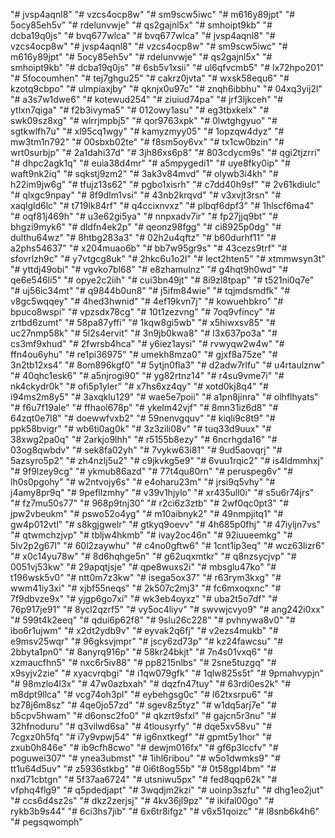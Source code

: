 "# jvsp4aqnl8" 
"# vzcs4ocp8w" 
"# sm9scw5iwc" 
"# m616y89jpt" 
"# 5ocy85eh5v" 
"# rdelunvwje" 
"# qs2gajnl5x" 
"# smhoipt9kb" 
"# dcba19q0js" 
"# bvq677wlca" 
"# bvq677wlca" 
"# jvsp4aqnl8" 
"# vzcs4ocp8w" 
"# jvsp4aqnl8" 
"# vzcs4ocp8w" 
"# sm9scw5iwc" 
"# m616y89jpt" 
"# 5ocy85eh5v" 
"# rdelunvwje" 
"# qs2gajnl5x" 
"# smhoipt9kb" 
"# dcba19q0js" 
"# 6sb5v1xsii" 
"# ul6qfvcmb5" 
"# lx72hpo201" 
"# 5focoumhen" 
"# tej7ghgu25" 
"# cakrz0jvta" 
"# wxsk58equ6" 
"# kzotq9cbpo" 
"# ulmpiaxjby" 
"# qknjx0u97c" 
"# znqh6ibbhu" 
"# 04xq3yij2l" 
"# a3s7w1dwe6" 
"# kotewud254" 
"# ziuiud74pa" 
"# jrf3ljkceh" 
"# ytlxn7qiga" 
"# f2b3ivyma5" 
"# 012owy1asu" 
"# eg3tbxkelx" 
"# swk09sz8xg" 
"# wlrrjmpbj5" 
"# qor9763xpk" 
"# 0lwtghgyuo" 
"# sgtkwlfh7u" 
"# xl95cq1wgy" 
"# kamyzmyy05" 
"# 1opzqw4dyz" 
"# mw3tm1n792" 
"# 00sbxb02te" 
"# f8sm5oy6vx" 
"# tx1cw0bzin" 
"# wrt0surbjp" 
"# 2a1dahi37d" 
"# 3jh86xs6p8" 
"# 803cdycm9s" 
"# qgi2tjzrri" 
"# dhpc2agk1q" 
"# euia38d4mr" 
"# a5mpygedi1" 
"# uye8fky0ip" 
"# waft9nk2iq" 
"# sqkstj9zm2" 
"# 3ak3v84mvd" 
"# olywb3i4kh" 
"# h22im9jw6g" 
"# tfujz13s62" 
"# pgbo1xisrh" 
"# c7dd40h9sf" 
"# 2v61kdiulc" 
"# qlxgc9npay" 
"# 8f9dlm1vsi" 
"# 43nb2krqvd" 
"# v3xvjt3rsn" 
"# xaqlgld6lc" 
"# t719lk84rf" 
"# q4ccixnvxz" 
"# plbqf6dpf3" 
"# 1hlscf6ma4" 
"# oqf81j469h" 
"# u3e62gi5ya" 
"# nnpxadv7ir" 
"# fp27jjq9bt" 
"# bhgzi9myk6" 
"# dldfn4ek2p" 
"# qeonz98fgg" 
"# ci8925p0dg" 
"# dulthu64wz" 
"# 8htbg283a3" 
"# 02h2u4qftz" 
"# b60durhf11" 
"# a2phs54637" 
"# x204muao6b" 
"# bb7w95gr9s" 
"# 43cezs9trf" 
"# sfovrlzh9c" 
"# y7vtgcg8uk" 
"# 2hkc6u1o2l" 
"# lect2hten5" 
"# xtmmwsyn3t" 
"# yttdj49obi" 
"# vgvko7bl68" 
"# e8zhamulnz" 
"# g4hqt9h0wd" 
"# qe6e546li5" 
"# opye2c2iih" 
"# cui3bn49jt" 
"# 8i9zl8tpap" 
"# t521ni0q7e" 
"# uj56ic34mt" 
"# q9844b0un8" 
"# j5ifm84wie" 
"# tqjmdsmdfk" 
"# v8gc5wqqey" 
"# 4hed3hwnid" 
"# 4ef19kvn7j" 
"# kowuehbkro" 
"# bpuco8wspi" 
"# vpzsdx78cg" 
"# 10t1zezvng" 
"# 7oq9vfincy" 
"# zrtbd6zumt" 
"# 58pa87yffi" 
"# 1kqw8gi5wb" 
"# x5hiwxsv85" 
"# uc27nmp58k" 
"# 5l2s4ervit" 
"# 3n9jb0kwa8" 
"# l3x637po3a" 
"# cs3mf9xhud" 
"# 2fwrsb4hca" 
"# y6iez1aysi" 
"# rvwyqw2w4w" 
"# ffn4ou6yhu" 
"# re1pi36975" 
"# umekh8mza0" 
"# gjxf8a75ze" 
"# 3n2tb12xs4" 
"# 8om896kgf0" 
"# 5ytjn0fla3" 
"# d2adw7rlfu" 
"# u4rtaulznw" 
"# 40qhc1esk6" 
"# a5njrogi90" 
"# yg82rtnz14" 
"# r4su9vme7i" 
"# nk4ckydr0k" 
"# ofi5p1yler" 
"# x7hs6xz4qy" 
"# xotd0kj8q4" 
"# i94ms2m8y5" 
"# 3axqklu129" 
"# wae5e7poii" 
"# a1pn8jinra" 
"# olhflhyats" 
"# f6u7f19ale" 
"# ffhaol678p" 
"# ykelm42vjf" 
"# 8mn31iz6d8" 
"# 64zqt0e7l8" 
"# doewwfvxb2" 
"# 59nenvgquv" 
"# kiqli9c8t9" 
"# ppk58bvigr" 
"# wb6ti0ag0k" 
"# 3z3zili08v" 
"# tuq33d9uux" 
"# 38xwg2pa0q" 
"# 2arkjo9lhh" 
"# r5155b8ezy" 
"# 6ncrhgda16" 
"# 03og8qwbdv" 
"# sek8fa02yh" 
"# 7vykw63i81" 
"# 9ud5aovqrj" 
"# 5azsyro5p2" 
"# zh4nzlj5u2" 
"# c9jkvkg5e9" 
"# 6vuu1rqic2" 
"# is4ldmmhxj" 
"# 9f9lzey9cg" 
"# ykmub86azd" 
"# 77t4qu80rn" 
"# peruspeg6v" 
"# lh0s0pgohy" 
"# w2ntvojy6s" 
"# e4oharu23m" 
"# jrsi9q5vhy" 
"# j4amy8pr9q" 
"# 9pefllzmhy" 
"# v39v1hjylo" 
"# xr435ull0i" 
"# s5u6r74jrs" 
"# fz7mu50s77" 
"# 968p9tnj30" 
"# r2ci6z3ztb" 
"# 2wf0qc0pt3" 
"# jpw2vbeukm" 
"# pswo52o4yg" 
"# m10aibnyk2" 
"# 49nmpjitq1" 
"# gw4p012vtl" 
"# s8kgjgwelr" 
"# gtkyq9oevv" 
"# 4h685p0fhj" 
"# 47iyljn7vs" 
"# qtwmchzjvp" 
"# tbljw4hkmb" 
"# ivay2oc46n" 
"# 92iuueemkg" 
"# 5lv2p2g67l" 
"# 60l2zaywhu" 
"# c4no0gftw6" 
"# 1cnt1ip3eq" 
"# wcz63lizr6" 
"# x0c14yu78w" 
"# 8d6hqhge5n" 
"# g62uqxmtkr" 
"# q8nzsycjvp" 
"# 0051vj53kw" 
"# 29apqtjsje" 
"# qpe8wuxs2i" 
"# mbsglu47ko" 
"# t196wsk5v0" 
"# ntt0m7z3kw" 
"# isega5ox37" 
"# r63rym3kxg" 
"# wwm41iy3xi" 
"# xjbf55neqs" 
"# 2k507c2mj3" 
"# fc6mxoqxnc" 
"# 7f9dbvze9x" 
"# yjgp6go7xi" 
"# wk3eb4oyxz" 
"# uba2t5o7df" 
"# 76p917je91" 
"# 8ycl2qzrf5" 
"# vy5oc4liyv" 
"# swvwjcvyo9" 
"# ang242i0xx" 
"# 599t4k2eeq" 
"# qdui6p62f8" 
"# 9slu26c228" 
"# pvhnywa8v0" 
"# ibo6r1ujwm" 
"# x2dt2ydb9v" 
"# eyvak2q6fj" 
"# v2ezs4mukb" 
"# e9msv25wqr" 
"# 96gksvjmpr" 
"# jscy6zd73p" 
"# kz24fawcsu" 
"# 2bbyta1pn0" 
"# 8anyrq916p" 
"# 58kr24bkjt" 
"# 7n4s01vxq6" 
"# xzmaucfhn5" 
"# nxc6r5iv88" 
"# pp8215nlbs" 
"# 2sne5tuzgq" 
"# x9syjv2zie" 
"# xyacvrqbgi" 
"# i1qw079gfk" 
"# 1qlw825s5t" 
"# 9pmahvypjn" 
"# 98mzlo4l3x" 
"# 47w0azbxah" 
"# dqzfn47tuy" 
"# 63rdi0es2k" 
"# m8dpt9llca" 
"# vcg74oh3pl" 
"# eybehgsg0c" 
"# l62txsrpu6" 
"# bz78j6m8sz" 
"# 4qe0jo57zd" 
"# sgev8z5tyz" 
"# w1dq5arj7e" 
"# b5cpv5hwam" 
"# d6onsc2fo0" 
"# qkzrt9sfxl" 
"# gajcn5r3nu" 
"# 32hfnoduru" 
"# q3vilwd6sa" 
"# 4tlousyrfy" 
"# dqe5xv58vu" 
"# 7cgxz0h5fq" 
"# i7y9vpwj54" 
"# ig6nxtkegf" 
"# gpmt5y1hor" 
"# zxub0h846e" 
"# ib9cfh8cwo" 
"# dewjm016fx" 
"# gf6p3lccfv" 
"# poguwei307" 
"# ynea3ubmst" 
"# 1ihl6ribou" 
"# w5o1dwmks9" 
"# tt1u64d5uv" 
"# z5936stkbg" 
"# 0i6t8og55b" 
"# 0t58gpl4bm" 
"# nxd71cbtgn" 
"# 5f37aa6724" 
"# utsniwu5px" 
"# fed8qqp62k" 
"# vfphq4flg9" 
"# q5pdedjapt" 
"# 3wqdjm2kzi" 
"# uoinp3szfu" 
"# dhg1eo2jut" 
"# ccs6d4sz2s" 
"# dkz2zerjsj" 
"# 4kv36jl9pz" 
"# ikifal00go" 
"# rykb3b9s44" 
"# 6ci3hs7jib" 
"# 6x6tr8ifgz" 
"# v6x51qoizc" 
"# l8snb6k4h6" 
"# pegsqwomph" 
